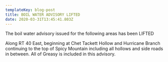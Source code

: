 ```yaml
---
templateKey: blog-post
title: BOIL WATER ADVISORY LIFTED
date: 2020-03-31T13:45:41.803Z
---
```

The boil water advisory issued for the following areas has been LIFTED

Along RT 40 East, beginning at Chet Tackett Hollow and Hurricane Branch continuing to the top of Spicy Mountain including all hollows and side roads in between.  All of Greasy is included in this advisory.
